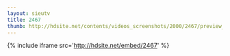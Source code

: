 ```yaml
---
layout: sieutv
title: 2467
thumb: http://hdsite.net/contents/videos_screenshots/2000/2467/preview_360p.mp4.jpg
---
```

{% include iframe src='http://hdsite.net/embed/2467' %}
 
